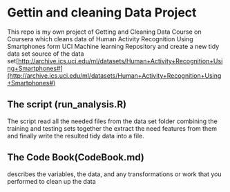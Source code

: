 # Gettin and cleaning Data Project
This repo is my own project of Getting and Cleaning Data Course on Coursera which cleans data of Human Activity Recognition Using Smartphones form UCI Machine learning Repository and create a new tidy data set
source of the data  set[http://archive.ics.uci.edu/ml/datasets/Human+Activity+Recognition+Using+Smartphones#](http://archive.ics.uci.edu/ml/datasets/Human+Activity+Recognition+Using+Smartphones#)
## The script (run_analysis.R)
The script read all the needed files from the data set folder combining the training and testing sets together the extract the need features from them and finally write the resulted tidy data into a file.

## The Code Book(CodeBook.md)
 describes the variables, the data, and any transformations or work that you performed to clean up the data